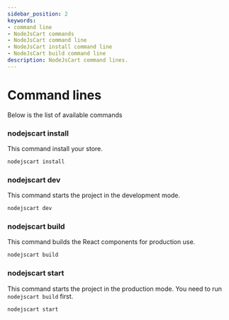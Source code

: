 ```yaml
---
sidebar_position: 2
keywords:
- command line
- NodeJsCart commands
- NodeJsCart command line
- NodeJsCart install command line
- NodeJsCart build command line
description: NodeJsCart command lines.
---
```


# Command lines

Below is the list of available commands

### nodejscart install

This command install your store.
```javascript
nodejscart install
```

### nodejscart dev

This command starts the project in the development mode.
```javascript
nodejscart dev
```

### nodejscart build

This command builds the React components for production use.
```javascript
nodejscart build
```

### nodejscart start

This command starts the project in the production mode. You need to run `nodejscart build` first.
```javascript
nodejscart start
```